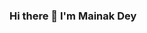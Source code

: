 ### Hi there 👋 I'm Mainak Dey

<!--
**Mainakdey1/Mainakdey1** is a ✨ _special_ ✨ repository because its `README.md` (this file) appears on your GitHub profile.

Here are some ideas to get you started:

![Github stats](https://github-readme-stats.vercel.app/api?username=Mainakdey1)
